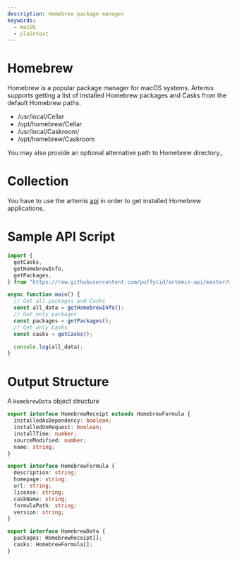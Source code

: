 ```yaml
---
description: Homebrew package manager
keywords:
  - macOS
  - plaintext
---
```


# Homebrew

Homebrew is a popular package manager for macOS systems. Artemis supports
getting a list of installed Homebrew packages and Casks from the default
Homebrew paths.

- /usr/local/Cellar
- /opt/homebrew/Cellar
- /usr/local/Caskroom/
- /opt/homebrew/Caskroom

You may also provide an optional alternative path to Homebrew directory.,

# Collection

You have to use the artemis [api](../../API/overview.md) in order to get
installed Homebrew applications.

# Sample API Script

```typescript
import {
  getCasks,
  getHomebrewInfo,
  getPackages,
} from "https://raw.githubusercontent.com/puffycid/artemis-api/master/mod.ts";

async function main() {
  // Get all packages and Casks
  const all_data = getHomebrewInfo();
  // Get only packages
  const packages = getPackages();
  // Get only Casks
  const casks = getCasks();

  console.log(all_data);
}
```

# Output Structure

A `HomebrewData` object structure

```typescript
export interface HomebrewReceipt extends HomebrewFormula {
  installedAsDependency: boolean;
  installedOnRequest: boolean;
  installTime: number;
  sourceModified: number;
  name: string;
}

export interface HomebrewFormula {
  description: string;
  homepage: string;
  url: string;
  license: string;
  caskName: string;
  formulaPath: string;
  version: string;
}

export interface HomebrewData {
  packages: HomebrewReceipt[];
  casks: HomebrewFormula[];
}
```

